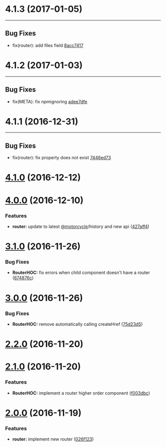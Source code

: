 # 4.1.3 (2017-01-05)
---

## Bug Fixes

- fix(router): add files field [8acc7417](https://github.com/motorcyclejs/router/commits/8acc74171cdb7aaf0eb730942ef3f27fa0770421)

# 4.1.2 (2017-01-03)
---

## Bug Fixes

- fix(META): fix npmignoring [adee7dfe](https://github.com/motorcyclejs/router/commits/adee7dfeaf56820919d290194dd2a575a1b2ff03)

# 4.1.1 (2016-12-31)
---

## Bug Fixes

- fix(router): fix property does not exist [7446ed73](https://github.com/motorcyclejs/router/commits/7446ed73410d58ada4ac336dcb485e7f5b1b200e)


<a name="4.1.0"></a>
# [4.1.0](https://github.com/motorcyclejs/router/compare/v4.0.0...v4.1.0) (2016-12-12)



<a name="4.0.0"></a>
# [4.0.0](https://github.com/motorcyclejs/router/compare/v3.1.0...v4.0.0) (2016-12-10)


### Features

* **router:** update to latest [@motorcycle](https://github.com/motorcycle)/history and new api ([427aff4](https://github.com/motorcyclejs/router/commit/427aff4))



<a name="3.1.0"></a>
# [3.1.0](https://github.com/motorcyclejs/router/compare/v3.0.0...v3.1.0) (2016-11-26)


### Bug Fixes

* **RouterHOC:** fix errors when child component doesn't have a router ([674876c](https://github.com/motorcyclejs/router/commit/674876c))



<a name="3.0.0"></a>
# [3.0.0](https://github.com/motorcyclejs/router/compare/v2.2.0...v3.0.0) (2016-11-26)


### Bug Fixes

* **RouterHOC:** remove automatically calling createHref ([75d23d5](https://github.com/motorcyclejs/router/commit/75d23d5))



<a name="2.2.0"></a>
# [2.2.0](https://github.com/motorcyclejs/router/compare/v2.1.0...v2.2.0) (2016-11-20)



<a name="2.1.0"></a>
# [2.1.0](https://github.com/motorcyclejs/router/compare/v2.0.0...v2.1.0) (2016-11-20)


### Features

* **RouterHOC:** implement a router higher order component ([f003dbc](https://github.com/motorcyclejs/router/commit/f003dbc))



<a name="2.0.0"></a>
# [2.0.0](https://github.com/motorcyclejs/router/compare/026f123...v2.0.0) (2016-11-19)


### Features

* **router:** implement new router ([026f123](https://github.com/motorcyclejs/router/commit/026f123))



